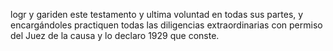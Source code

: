 logr y gariden este testamento y ultima voluntad en todas sus partes, y encargándoles practiquen todas las diligencias extraordinarias con permiso del Juez de la causa y lo declaro 1929 que conste.